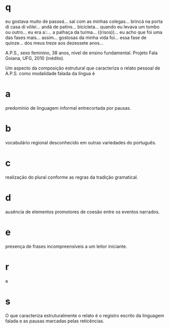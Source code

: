 # q
eu gostava muito de passeá... saí com as minhas colegas... brincá na porta di casa di vôlei... andá de patins... bicicleta... quando eu levava um tombo ou outro... eu era a::... a palhaça da turma... ((risos))... eu acho que foi uma das fases mais... assim... gostosas da minha vida foi... essa fase de quinze... dos meus treze aos dezessete anos...

A.P.S., sexo feminino, 38 anos, nível de ensino fundamental. Projeto Fala Goiana, UFG, 2010 (inédito).

Um aspecto da composição estrutural que caracteriza o relato pessoal de A.P.S. como modalidade falada da língua é

# a
predomínio de linguagem informal entrecortada por pausas.

# b
vocabulário regional desconhecido em outras variedades do português.

# c
realização do plural conforme as regras da tradição gramatical.

# d
ausência de elementos promotores de coesão entre os eventos narrados.

# e
presença de frases incompreensíveis a um leitor iniciante.

# r
a

# s
O que caracteriza estruturalmente o relato é o registro escrito da linguagem falada e as pausas marcadas pelas reticências.
